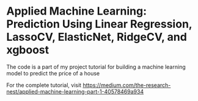 # Applied Machine Learning: Prediction Using Linear Regression, LassoCV, ElasticNet, RidgeCV, and xgboost
The code is a part of my project tutorial for building a machine learning model to predict the price of a house

For the complete tutorial, visit https://medium.com/the-research-nest/applied-machine-learning-part-1-40578469a934
